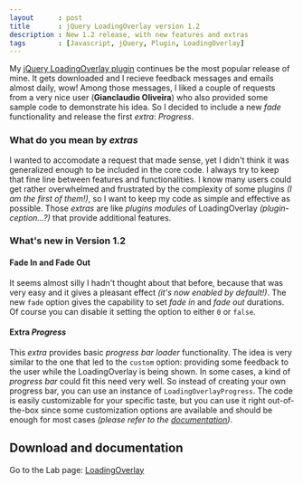 ```yaml
---
layout      : post
title       : jQuery LoadingOverlay version 1.2
description : New 1.2 release, with new features and extras
tags        : [Javascript, jQuery, Plugin, LoadingOverlay]
---
```


My [jQuery LoadingOverlay plugin](/labs/jquery-loading-overlay/) continues be the most popular release of mine. It gets downloaded and I recieve feedback messages and emails almost daily, wow!
Among those messages, I liked a couple of requests from a very nice user (**Gianclaudio Oliveira**) who also provided some sample code to demonstrate his idea. So I decided to include a new *fade* functionality and release the first *extra*: *Progress*.


### What do you mean by *extras*
I wanted to accomodate a request that made sense, yet I didn't think it was generalized enough to be included in the core code.
I always try to keep that fine line between features and functionalities. I know many users could get rather overwhelmed and frustrated by the complexity of some plugins *(I am the first of them!)*, so I want to keep my code as simple and effective as possible.
Those *extras* are like *plugins modules* of LoadingOverlay *(plugin-ception...?)* that provide additional features. 


### What's new in Version 1.2

#### Fade In and Fade Out
It seems almost silly I hadn't thought about that before, because that was very easy and it gives a pleasant effect *(it's now enabled by default!)*. The new `fade` option gives the capability to set *fade in* and *fade out* durations. Of course you can disable it setting the option to either `0` or `false`.

#### Extra *Progress*
This *extra* provides basic *progress bar loader* functionality.
The idea is very similar to the one that led to the `custom` option: providing some feedback to the user while the LoadingOverlay is being shown.
In some cases, a kind of *progress bar* could fit this need very well. So instead of creating your own progress bar, you can use an instance of `LoadingOverlayProgress`.
The code is easily customizable for your specific taste, but you can use it right out-of-the-box since some customization options are available and should be enough for most cases *(please refer to the [documentation](/labs/jquery-loading-overlay/))*.


## Download and documentation

Go to the Lab page: [LoadingOverlay](/labs/jquery-loading-overlay/)
